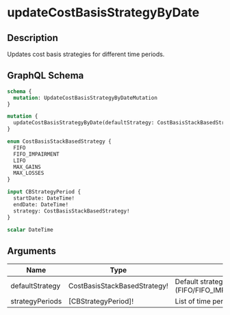 # updateCostBasisStrategyByDate

## Description
Updates cost basis strategies for different time periods.

## GraphQL Schema
```graphql
schema {
  mutation: UpdateCostBasisStrategyByDateMutation
}

mutation {
  updateCostBasisStrategyByDate(defaultStrategy: CostBasisStackBasedStrategy!, strategyPeriods: [CBStrategyPeriod]!): UpdateCostBasisStrategyByDateMutation
}

enum CostBasisStackBasedStrategy {
  FIFO
  FIFO_IMPAIRMENT
  LIFO
  MAX_GAINS
  MAX_LOSSES
}

input CBStrategyPeriod {
  startDate: DateTime!
  endDate: DateTime!
  strategy: CostBasisStackBasedStrategy!
}

scalar DateTime
```

## Arguments
| Name | Type | Description |
|------|------|-------------|
| defaultStrategy | CostBasisStackBasedStrategy! | Default strategy to use for cost basis calculations (FIFO/FIFO_IMPAIRMENT/LIFO/MAX_GAINS/MAX_LOSSES) |
| strategyPeriods | [CBStrategyPeriod]! | List of time periods with specific cost basis strategies |
